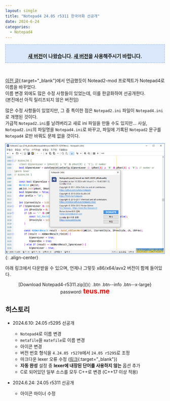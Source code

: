 ```yaml
---
layout: single
title: "Notepad4 24.05 r5311 한국어화 선공개"
date: 2024-6-24
categories:
  - Notepad4
---
```


<div style="border-style: dashed; border-width: 1px; border-color: #79a5e4; background-color: #dbe8fb; padding: 10px;"><p style="text-align: center; margin-bottom: 0;"><span style="font-size: 1.111em;"><b><a href="/notepad4/Notepad4-r5332/">새 버전</a>이 나왔습니다. <a href="/notepad4/Notepad4-r5332/">새 버전</a>을 사용해주시기 바랍니다.</b></span></p></div><p><br /></p>

[이전 글](/notepad4/Notepad4/){:target="_blank"}에서 언급했듯이 Notead2-mod 프로젝트가 Notepad4로 이름을 바꾸었다.  
이름 변경 외에도 많은 수정 사항들이 있었는데, 이를 한글화하여 선공개한다.  
(본진에선 아직 릴리즈되지 않은 버전임)

많은 수정 사항들이 있었지만, 그 중 특이한 점은 `Notepad2.ini` 파일이 `Notepad4.ini`로 개명된 것이다.  
가급적 `Notepad2.ini`를 날려버리고 새로 ini 파일을 만들 수도 있지만...
사실, `Notepad2.ini`의 파일명을 `Notepad4.ini`로 바꾸고, 파일에 기록된 `Notepad2` 문구를 `Notepad4` 로만 바꿔도 문제 없을 것이다.

![image](</images/2024-06-09/notepad4_Bs64_Q.png>){: .align-center}

아래 링크에서 다운받을 수 있으며, 언제나 그렇듯 x86/x64/avx2 버전이 함께 들어있다.

<div style="text-align: center;" markdown="1">
[Download Notepad4-r5311.zip](</attachment/2024-06-09/Notepad4-r5311.zip>){: .btn .btn--info .btn--x-large}
<br>password꞉ <span style="color: red; font-size: 1.5em;"><b>teus.me</b></span>
</div>

## 히스토리

* 2024.6.10꞉ 24.05 r5295 선공개
  * `Notepad4`로 이름 변경
  * `metafile`을 `matefile`로 이름 변경
  * 아이콘 변경
  * 버전 번호 형식을 `4.24.05 r5270`에서 `24.05 r5295`로 조정
  * 마크다운 lexer 오류 수정 ([링크](https://github.com/zufuliu/notepad4/commit/f0b9e1aba513c1fd94dcaf2ba7f0f46b2b9e199c){:target="_blank"})
  * **자동 완성** 설정 중 **lexer에 내장된 단어를 사용하지 않는** 옵션 추가
  * C로 되어있던 일부 소스를 모두 C++로 변경 (C++17 이상 적용)

* 2024.6.24: 24.05 r5311 선공개
  * 아이콘 마이너 수정
